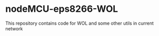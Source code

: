 # nodeMCU-eps8266-WOL
This repository contains code for WOL and some other utils in current network
